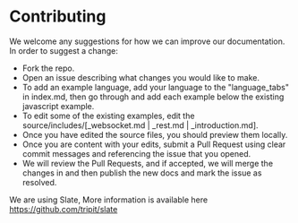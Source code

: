 Contributing
========
We welcome any suggestions for how we can improve our documentation. In order to suggest a change:

* Fork the repo.
* Open an issue describing what changes you would like to make.
* To add an example language, add your language to the "language_tabs" in index.md, then go through and add each example below the existing javascript example.
* To edit some of the existing examples, edit the source/includes/[_websocket.md | _rest.md | _introduction.md].
* Once you have edited the source files, you should preview them locally.
* Once you are content with your edits, submit a Pull Request using clear commit messages and referencing the issue that you opened.
* We will review the Pull Requests, and if accepted, we will merge the changes in and then publish the new docs and mark the issue as resolved.

We are using Slate, More information is available here https://github.com/tripit/slate
